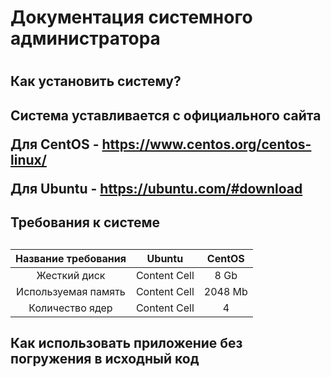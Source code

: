<h1> Документация системного администратора <h1>
<h2> Как установить систему?<h2>
 
  
  Система уставливается с официального сайта
 
  
  Для CentOS - https://www.centos.org/centos-linux/
  
  
  Для Ubuntu - https://ubuntu.com/#download
  
  
<h2> Требования к системе <h2>

|Название требования | Ubuntu  | CentOS |
|:-------------:| :-------------: | :-------------: |
|Жесткий диск| Content Cell  | 8 Gb  |
|Используемая память| Content Cell  | 2048 Mb  |
|Количество ядер| Content Cell  | 4 |



<h2> Как использовать приложение без погружения в исходный код
  
  
